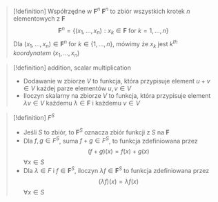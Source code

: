 >[!definition] Współrzędne w $\mathbf{F}^{n}$
>$\mathbf{F}^{n}$ to zbiór wszystkich krotek $n$ elementowych z $\mathbf{F}$
>$$
\mathbf{F}^{n} = \left\{ (x_{1}, \dots, x_{n}): x_{k} \in \mathbf{F} \text{ for } k = 1,\dots,n \right\} 
>$$ 
>Dla $(x_{1},\dots,x_{n}) \in \mathbf{F}^n$ for $k \in \left\{ 1,\dots,n \right\}$, mówimy że $x_{k}$ jest $k^{th}$ _koordynatem_ $(x_{1},\dots,x_{n})$

>[!definition] addition, scalar multiplication
>- Dodawanie w zbiorze $V$ to funkcja, która przypisuje element $u + v \in V$ każdej parze elementów $u, v \in V$
>- Iloczyn skalarny na zbiorze $V$ to funkcja, która przypisuje element $\lambda v \in V$ każdemu $\lambda \in \mathbf{F}$ i każdemu $v \in V$

>[!definition] $F^S$
>- Jeśli $S$ to zbiór, to $\mathbf{F}^{S}$ oznacza zbiór funkcji z $S$ na $\mathbf{F}$
>- Dla $f,g \in F^{S}$, suma $f + g \in F^{S}$, to funkcja zdefiniowana przez
>$$
>(f + g)(x) = f(x) + g(x)
>$$
>$\forall x \in S$
>- Dla $\lambda \in F$ i $f \in \mathbf{F}^{S}$, iloczyn $\lambda f \in \mathbf{F}^S$ to funkcja zdefiniowana przez
>$$
>(\lambda f)(x) = \lambda f(x)
>$$
>$\forall x \in S$

